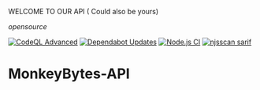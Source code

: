 WELCOME TO OUR API ( Could also be yours)

_opensource_

[![CodeQL Advanced](https://github.com/palidintheonly/API/actions/workflows/codeql.yml/badge.svg?branch=master)](https://github.com/palidintheonly/API/actions/workflows/codeql.yml)
[![Dependabot Updates](https://github.com/palidintheonly/API/actions/workflows/dependabot/dependabot-updates/badge.svg)](https://github.com/palidintheonly/API/actions/workflows/dependabot/dependabot-updates)
[![Node.js CI](https://github.com/palidintheonly/API/actions/workflows/node.js.yml/badge.svg)](https://github.com/palidintheonly/API/actions/workflows/node.js.yml)
[![njsscan sarif](https://github.com/palidintheonly/API/actions/workflows/njsscan.yml/badge.svg)](https://github.com/palidintheonly/API/actions/workflows/njsscan.yml)
# MonkeyBytes-API
